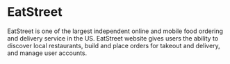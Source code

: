 # EatStreet

EatStreet is one of the largest independent online and mobile food ordering and delivery service in the US. EatStreet website gives users the ability to discover local restaurants, build and place orders for takeout and delivery, and manage user accounts.